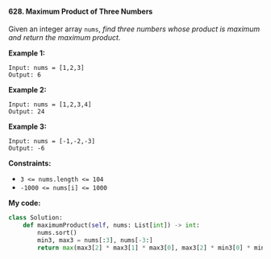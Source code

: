 #### 628. Maximum Product of Three Numbers

Given an integer array `nums`, *find three numbers whose product is maximum and return the maximum product*.

**Example 1:**

```
Input: nums = [1,2,3]
Output: 6
```

**Example 2:**

```
Input: nums = [1,2,3,4]
Output: 24
```

**Example 3:**

```
Input: nums = [-1,-2,-3]
Output: -6
```

**Constraints:**

- `3 <= nums.length <= 104`
- `-1000 <= nums[i] <= 1000`



**My code:**

```python
class Solution:
    def maximumProduct(self, nums: List[int]) -> int:
        nums.sort()
        min3, max3 = nums[:3], nums[-3:]
        return max(max3[2] * max3[1] * max3[0], max3[2] * min3[0] * min3[1])
```

